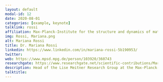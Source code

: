 ```yaml
---
layout: default
modal-id: 12
date: 2020-08-01
categories: [example, keynote]
talklink: rossi
affiliation: Max-Planck-Institute for the structure and dynamics of matter, Hamburg (DE)
img: Rossi, Mariana.png
alt: Mariana Rossi
title: Dr. Mariana Rossi
linkedin: https://www.linkedin.com/in/mariana-rossi-5b190953/
twitter: 
web: https://www.mpsd.mpg.de/person/103920/360743
researchgate: https://www.researchgate.net/scientific-contributions/Mariana-Rossi-2049478307
description: Head of the Lise Meitner Research Group at the Max-Planck-Institute for the structure and dynamics of matter in Hamburg
talktitle: 
---
```

